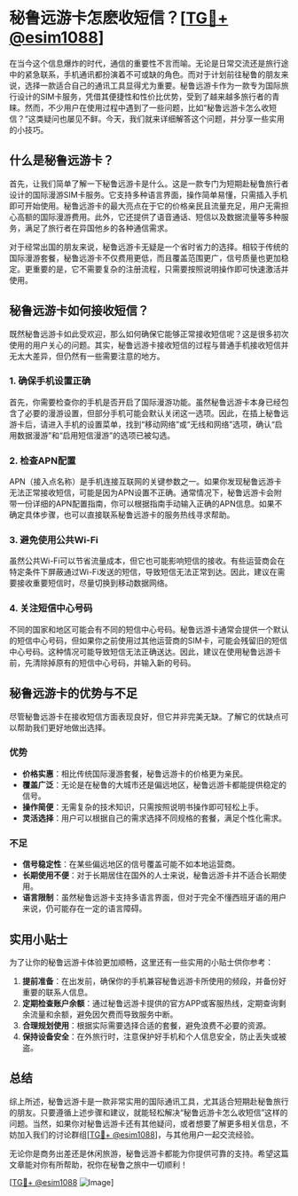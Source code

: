 # 秘鲁远游卡怎麽收短信？[[TG💪+ @esim1088](https://t.me/s/esim1088)]

在当今这个信息爆炸的时代，通信的重要性不言而喻。无论是日常交流还是旅行途中的紧急联系，手机通讯都扮演着不可或缺的角色。而对于计划前往秘鲁的朋友来说，选择一款适合自己的通讯工具显得尤为重要。秘鲁远游卡作为一款专为国际旅行设计的SIM卡服务，凭借其便捷性和性价比优势，受到了越来越多旅行者的青睐。然而，不少用户在使用过程中遇到了一些问题，比如“秘鲁远游卡怎么收短信？”这类疑问也屡见不鲜。今天，我们就来详细解答这个问题，并分享一些实用的小技巧。

## 什么是秘鲁远游卡？

首先，让我们简单了解一下秘鲁远游卡是什么。这是一款专门为短期赴秘鲁旅行者设计的国际漫游SIM卡服务。它支持多种语言界面，操作简单易懂，只需插入手机即可开始使用。秘鲁远游卡的最大亮点在于它的价格亲民且流量充足，用户无需担心高额的国际漫游费用。此外，它还提供了语音通话、短信以及数据流量等多种服务，满足了旅行者在异国他乡的各种通信需求。

对于经常出国的朋友来说，秘鲁远游卡无疑是一个省时省力的选择。相较于传统的国际漫游套餐，秘鲁远游卡不仅费用更低，而且覆盖范围更广，信号质量也更加稳定。更重要的是，它不需要复杂的注册流程，只需要按照说明操作即可快速激活并使用。

## 秘鲁远游卡如何接收短信？

既然秘鲁远游卡如此受欢迎，那么如何确保它能够正常接收短信呢？这是很多初次使用的用户关心的问题。其实，秘鲁远游卡接收短信的过程与普通手机接收短信并无太大差异，但仍然有一些需要注意的地方。

### 1. 确保手机设置正确

首先，你需要检查你的手机是否开启了国际漫游功能。虽然秘鲁远游卡本身已经包含了必要的漫游设置，但部分手机可能会默认关闭这一选项。因此，在插上秘鲁远游卡后，请进入手机的设置菜单，找到“移动网络”或“无线和网络”选项，确认“启用数据漫游”和“启用短信漫游”的选项已被勾选。

### 2. 检查APN配置

APN（接入点名称）是手机连接互联网的关键参数之一。如果你发现秘鲁远游卡无法正常接收短信，可能是因为APN设置不正确。通常情况下，秘鲁远游卡会附带一份详细的APN配置指南，你可以根据指南手动输入正确的APN信息。如果不确定具体步骤，也可以直接联系秘鲁远游卡的服务热线寻求帮助。

### 3. 避免使用公共Wi-Fi

虽然公共Wi-Fi可以节省流量成本，但它也可能影响短信的接收。有些运营商会在特定条件下屏蔽通过Wi-Fi发送的短信，导致短信无法正常到达。因此，建议在需要接收重要短信时，尽量切换到移动数据网络。

### 4. 关注短信中心号码

不同的国家和地区可能会有不同的短信中心号码。秘鲁远游卡通常会提供一个默认的短信中心号码，但如果你之前使用过其他运营商的SIM卡，可能会残留旧的短信中心号码。这种情况可能导致短信无法正确送达。因此，建议在使用秘鲁远游卡前，先清除掉原有的短信中心号码，并输入新的号码。

## 秘鲁远游卡的优势与不足

尽管秘鲁远游卡在接收短信方面表现良好，但它并非完美无缺。了解它的优缺点可以帮助我们更好地做出选择。

### 优势

- **价格实惠**：相比传统国际漫游套餐，秘鲁远游卡的价格更为亲民。
- **覆盖广泛**：无论是在秘鲁的大城市还是偏远地区，秘鲁远游卡都能提供稳定的信号。
- **操作简便**：无需复杂的技术知识，只需按照说明书操作即可轻松上手。
- **灵活选择**：用户可以根据自己的需求选择不同规格的套餐，满足个性化需求。

### 不足

- **信号稳定性**：在某些偏远地区的信号覆盖可能不如本地运营商。
- **长期使用不便**：对于长期居住在国外的人士来说，秘鲁远游卡并不适合长期使用。
- **语言限制**：虽然秘鲁远游卡支持多语言界面，但对于完全不懂西班牙语的用户来说，仍可能存在一定的语言障碍。

## 实用小贴士

为了让你的秘鲁远游卡体验更加顺畅，这里还有一些实用的小贴士供你参考：

1. **提前准备**：在出发前，确保你的手机兼容秘鲁远游卡所使用的频段，并备份好重要的联系人信息。
2. **定期检查账户余额**：通过秘鲁远游卡提供的官方APP或客服热线，定期查询剩余流量和余额，避免因欠费而导致服务中断。
3. **合理规划使用**：根据实际需要选择合适的套餐，避免浪费不必要的资源。
4. **保持设备安全**：在外旅行时，注意保护好手机和个人信息安全，防止丢失或被盗。

## 总结

综上所述，秘鲁远游卡是一款非常实用的国际通讯工具，尤其适合短期赴秘鲁旅行的朋友。只要遵循上述步骤和建议，就能轻松解决“秘鲁远游卡怎么收短信”这样的问题。当然，如果你对秘鲁远游卡还有其他疑问，或者想要了解更多相关信息，不妨加入我们的讨论群组[[TG💪+ @esim1088](https://t.me/s/esim1088)]，与其他用户一起交流经验。

无论你是商务出差还是休闲旅游，秘鲁远游卡都能为你提供可靠的支持。希望这篇文章能对你有所帮助，祝你在秘鲁之旅中一切顺利！

[[TG💪+ @esim1088](https://t.me/s/esim1088) ![Image](https://i.postimg.cc/4NQfJmqS/Snipaste-2025-05-13-00-14-12.png)]